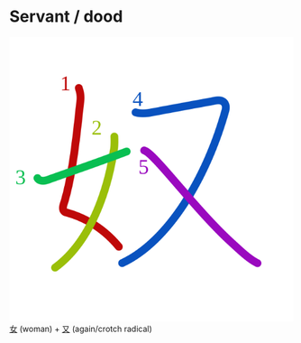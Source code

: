 # Servant / dood
![5974](Kanji/kanji-colorize/5974.svg)
[女](Kanji/kanji-dict/女.md) (woman) + [又](Kanji/kanji-dict/又.md) (again/crotch radical) 